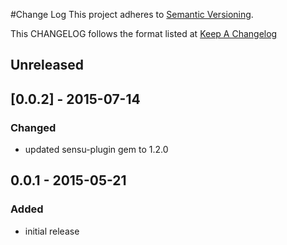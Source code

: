 #Change Log
This project adheres to [Semantic Versioning](http://semver.org/).

This CHANGELOG follows the format listed at [Keep A Changelog](http://keepachangelog.com/)

## Unreleased

## [0.0.2] - 2015-07-14
### Changed
- updated sensu-plugin gem to 1.2.0

## 0.0.1 - 2015-05-21

### Added
- initial release

